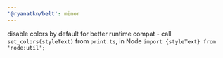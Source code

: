 ```yaml
---
'@ryanatkn/belt': minor
---
```


disable colors by default for better runtime compat -
call `set_colors(styleText)` from `print.ts`,
in Node `import {styleText} from 'node:util';`
